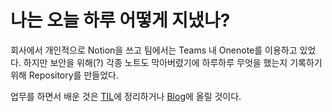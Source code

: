 # 나는 오늘 하루 어떻게 지냈나?
회사에서 개인적으로 Notion을 쓰고 팀에서는 Teams 내 Onenote를 이용하고 있었다.
하지만 보안을 위해(?) 각종 노트도 막아버렸기에 하루하루 무엇을 했는지 기록하기 위해 Repository를 만들었다.

업무를 하면서 배운 것은 [TIL](https://github.com/nanggo/TIL)에 정리하거나 [Blog](https://nanggo.io)에 올릴 것이다.



